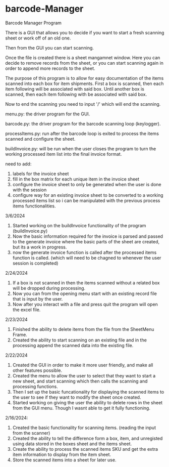 # barcode-Manager
Barcode Manager Program

There is a GUI that allows you to decide if you want to start a fresh scanning sheet or work off of an old one.

Then from the GUI you can start scanning.

Once the file is created there is a sheet mangamnet window. Here you can decide to remove records from the sheet, or you can start scanning again in order to append more records to the sheet.

The purpose of this program is to allow for easy documentation of the items scanned into each box for item shipments. First a box is scanned, then each item following will be associated with said box. Until another box is scanned, then each item following with be associated with said box.

Now to end the scanning you need to input '/' which will end the scanning.

menu.py: the driver program for the GUI.

barcode.py: the driver program for the barcode scanning loop (keylogger).

processItems.py: run after the barcode loop is exited to process the items scanned and configure the sheet.

buildInvoice.py: will be run when the user closes the program to turn the working processed item list into the final invoice format.


need to add:
1. labels for the invoice sheet
2. fill in the box matrix for each unique item in the invoice sheet
3. configure the invoice sheet to only be generated when the user is done with the session
4. configure way for an existing invoice sheet to be converted to a working processed items list so i can be manipulated with the previous process items functionalities.


3/6/2024
1. Started working on the buildInvoice functionality of the program (buildInvoice.py)
2. Now the basic information required for the invoice is parsed and passed to the generate invoice where the basic parts of the sheet are created, but its a work in progress.
3. now the generate invoice function is called after the processed items function is called. (which will need to be chagned to whenever the user session is completed)


2/24/2024
1. If a box is not scanned in then the items scanned without a related box will be dropped during processing.
2. Now you can from the opening menu start with an existing record file that is input by the user.
3. Now after you interact with a file and press quit the program will open the excel file.


2/23/2024
1. Finished the ability to delete items from the file from the SheetMenu Frame.
2. Created the ability to start scanning on an existing file and in the processing append the scanned data into the existing file.


2/22/2024
1. Created the GUI in order to make it more user friendly, and make all other features possible.
2. Created the menu to allow the user to select that they want to start a new sheet, and start scanning which then calls the scanning and processing functions.
3. Then I set up the basic funcationality for displaying the scanned items to the user to see if they want to modify the sheet once created.
4. Started working on giving the user the ability to delete rows in the sheet from the GUI menu. Though I wasnt able to get it fully functioning.


2/16/2024:
1. Created the basic functionality for scanning items. (reading the input from the scanner)
2. Created the ability to tell the difference form a box, item, and unregisted using data stored in the boxes sheet and the items sheet.
3. Create the ability to process the scanned items SKU and get the extra item information to display from the item sheet.
4. Store the scanned items into a sheet for later use.